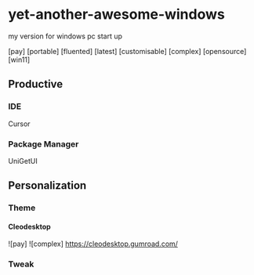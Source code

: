 # yet-another-awesome-windows

my version for windows pc start up

[pay]
[portable]
[fluented]
[latest]
[customisable]
[complex]
[opensource]
[win11]

## Productive
### IDE
Cursor
### Package Manager
UniGetUI
## Personalization

### Theme
#### Cleodesktop
![pay] ![complex]
https://cleodesktop.gumroad.com/

### Tweak
####
